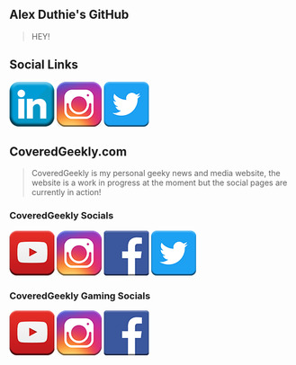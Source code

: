 ## Alex Duthie's GitHub

> HEY!

## Social Links

<a href="https://www.linkedin.com/in/alexduthielnkdn/"><img src="assets/images/icons/social_media_icons/80x80/Linkedin.png"></a>
<a href="https://www.instagram.com/brokealexd/"><img src="assets/images/icons/social_media_icons/80x80/Instagram.png"></a>
<a href="https://twitter.com/AlexDuthie8"><img src="assets/images/icons/social_media_icons/80x80/Twitter.png"></a>

## CoveredGeekly.com

> CoveredGeekly is my personal geeky news and media website, the website is a work in progress at the moment but the social pages are currently in action!

### CoveredGeekly Socials

<a href="https://www.youtube.com/c/coveredgeekly"><img src="assets/images/icons/social_media_icons/80x80/YouTube.png"></a>
<a href="https://www.instagram.com/coveredgeekly"><img src="assets/images/icons/social_media_icons/80x80/Instagram.png"></a>
<a href="https://facebook.com/coveredgeekly"><img src="assets/images/icons/social_media_icons/80x80/Facebook.png"></a>
<a href="https://twitter.com/CoveredGeekly"><img src="assets/images/icons/social_media_icons/80x80/Twitter.png"></a>


### CoveredGeekly Gaming Socials

<a href="https://www.youtube.com/channel/UCrIXZEVeWInhkKXP2FWYRJQ"><img src="assets/images/icons/social_media_icons/80x80/YouTube.png"></a>
<a href="https://www.instagram.com/coveredgeeklygaming"><img src="assets/images/icons/social_media_icons/80x80/Instagram.png"></a>
<a href="https://facebook.com/coveredgeeklygaming"><img src="assets/images/icons/social_media_icons/80x80/Facebook.png"></a>